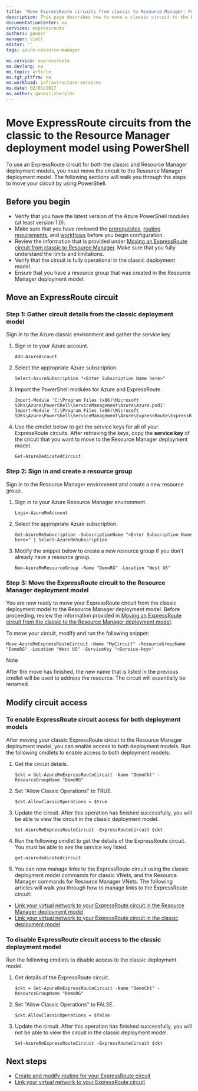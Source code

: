```yaml
---
title: 'Move ExpressRoute circuits from classic to Resource Manager: PowerShell | Azure'
description: This page describes how to move a classic circuit to the Resource Manager deployment model using PowerShell.
documentationCenter: na
services: expressroute
authors: ganesr
manager: timlt
editor: ''
tags: azure-resource-manager

ms.service: expressroute
ms.devlang: na
ms.topic: article
ms.tgt_pltfrm: na
ms.workload: infrastructure-services
ms.date: 02/03/2017
ms.author: ganesr;cherylmc
---
```


# Move ExpressRoute circuits from the classic to the Resource Manager deployment model using PowerShell

To use an ExpressRoute circuit for both the classic and Resource Manager deployment models, you must move the circuit to the Resource Manager deployment model. The following sections will walk you through the steps to move your circuit by using PowerShell.

## Before you begin
- Verify that you have the latest version of the Azure PowerShell modules (at least version 1.0). 
- Make sure that you have reviewed the [prerequisites](./expressroute-prerequisites.md), [routing requirements](./expressroute-routing.md), and [workflows](./expressroute-workflows.md) before you begin configuration.
- Review the information that is provided under [Moving an ExpressRoute circuit from classic to Resource Manager](./expressroute-move.md). Make sure that you fully understand the limits and limitations.
- Verify that the circuit is fully operational in the classic deployment model.
- Ensure that you have a resource group that was created in the Resource Manager deployment model.

## Move an ExpressRoute circuit

### Step 1: Gather circuit details from the classic deployment model
Sign in to the Azure classic environment and gather the service key.

1. Sign in to your Azure account.

    ```
    Add-AzureAccount
    ```

2. Select the appropriate Azure subscription.

    ```
    Select-AzureSubscription "<Enter Subscription Name here>"
    ```

3. Import the PowerShell modules for Azure and ExpressRoute.

    ```
    Import-Module 'C:\Program Files (x86)\Microsoft SDKs\Azure\PowerShell\ServiceManagement\Azure\Azure.psd1'
    Import-Module 'C:\Program Files (x86)\Microsoft SDKs\Azure\PowerShell\ServiceManagement\Azure\ExpressRoute\ExpressRoute.psd1'
    ```

4. Use the cmdlet below to get the service keys for all of your ExpressRoute circuits. After retrieving the keys, copy the **service key** of the circuit that you want to move to the Resource Manager deployment model.

    ```
    Get-AzureDedicatedCircuit
    ```

### Step 2: Sign in and create a resource group
Sign in to the Resource Manager environment and create a new resource group.

1. Sign in to your Azure Resource Manager environment.

    ```
    Login-AzureRmAccount
    ```

2. Select the appropriate Azure subscription.

    ```
    Get-AzureRmSubscription -SubscriptionName "<Enter Subscription Name here>" | Select-AzureRmSubscription
    ```

3. Modify the snippet below to create a new resource group if you don't already have a resource group.

    ```
    New-AzureRmResourceGroup -Name "DemoRG" -Location "West US"
    ```

### Step 3: Move the ExpressRoute circuit to the Resource Manager deployment model
You are now ready to move your ExpressRoute circuit from the classic deployment model to the Resource Manager deployment model. Before proceeding, review the information provided in [Moving an ExpressRoute circuit from the classic to the Resource Manager deployment model](./expressroute-move.md).

To move your circuit, modify and run the following snippet:

```
Move-AzureRmExpressRouteCircuit -Name "MyCircuit" -ResourceGroupName "DemoRG" -Location "West US" -ServiceKey "<Service-key>"
```

>[!NOTE]
> After the move has finished, the new name that is listed in the previous cmdlet will be used to address the resource. The circuit will essentially be renamed.

## Modify circuit access

### To enable ExpressRoute circuit access for both deployment models
After moving your classic ExpressRoute circuit to the Resource Manager deployment model, you can enable access to both deployment models. Run the following cmdlets to enable access to both deployment models:

1. Get the circuit details.

    ```
    $ckt = Get-AzureRmExpressRouteCircuit -Name "DemoCkt" -ResourceGroupName "DemoRG"
    ```

2. Set "Allow Classic Operations" to TRUE.

    ```
    $ckt.AllowClassicOperations = $true
    ```

3. Update the circuit. After this operation has finished successfully, you will be able to view the circuit in the classic deployment model.

    ```
    Set-AzureRmExpressRouteCircuit -ExpressRouteCircuit $ckt
    ```

4. Run the following cmdlet to get the details of the ExpressRoute circuit. You must be able to see the service key listed. 

    ```
    get-azurededicatedcircuit
    ```

5. You can now manage links to the ExpressRoute circuit using the classic deployment model commands for classic VNets, and the Resource Manager commands for Resource Manager VNets. The following articles will walk you through how to manage links to the ExpressRoute circuit:

- [Link your virtual network to your ExpressRoute circuit in the Resource Manager deployment model](./expressroute-howto-linkvnet-arm.md)
- [Link your virtual network to your ExpressRoute circuit in the classic deployment model](./expressroute-howto-linkvnet-classic.md)

### To disable ExpressRoute circuit access to the classic deployment model
Run the following cmdlets to disable access to the classic deployment model.

1. Get details of the ExpressRoute circuit.

    ```
    $ckt = Get-AzureRmExpressRouteCircuit -Name "DemoCkt" -ResourceGroupName "DemoRG"
    ```

2. Set "Allow Classic Operations" to FALSE.

    ```
    $ckt.AllowClassicOperations = $false
    ```

3. Update the circuit. After this operation has finished successfully, you will not be able to view the circuit in the classic deployment model.

    ```
    Set-AzureRmExpressRouteCircuit -ExpressRouteCircuit $ckt
    ```

## Next steps

- [Create and modify routing for your ExpressRoute circuit](./expressroute-howto-routing-arm.md)
- [Link your virtual network to your ExpressRoute circuit](./expressroute-howto-linkvnet-arm.md)